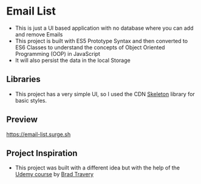 # Email List

- This is just a UI based application with no database where you can add and remove Emails
- This project is built with ES5 Prototype Syntax and then converted to ES6 Classes to understand the concepts of Object Oriented Programming (OOP) in JavaScript
- It will also persist the data in the local Storage

## Libraries

- This project has a very simple UI, so I used the CDN [Skeleton](https://cdnjs.com/libraries/skeleton) library for basic styles.

## Preview

https://email-list.surge.sh

## Project Inspiration

- This project was built with a different idea but with the help of the [Udemy course](https://www.udemy.com/course/modern-javascript-from-the-beginning/) by [Brad Travery](https://github.com/bradtraversy)
